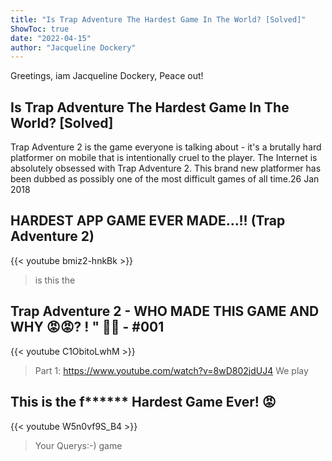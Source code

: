 ```yaml
---
title: "Is Trap Adventure The Hardest Game In The World? [Solved]"
ShowToc: true 
date: "2022-04-15"
author: "Jacqueline Dockery" 
---
```


Greetings, iam Jacqueline Dockery, Peace out!
## Is Trap Adventure The Hardest Game In The World? [Solved]
 Trap Adventure 2 is the game everyone is talking about - it's a brutally hard platformer on mobile that is intentionally cruel to the player. The Internet is absolutely obsessed with Trap Adventure 2. This brand new platformer has been dubbed as possibly one of the most difficult games of all time.26 Jan 2018

## HARDEST APP GAME EVER MADE...!! (Trap Adventure 2)
{{< youtube bmiz2-hnkBk >}}
>is this the 

## Trap Adventure 2 - WHO MADE THIS GAME AND WHY 😡😡? ! " 🤰😡 - #001
{{< youtube C1ObitoLwhM >}}
>Part 1: https://www.youtube.com/watch?v=8wD802jdUJ4 We play 

## This is the f****** Hardest Game Ever! 😡
{{< youtube W5n0vf9S_B4 >}}
>Your Querys:-) game 

